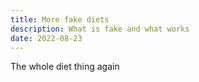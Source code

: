 ```yaml
---
title: More fake diets
description: What is fake and what works
date: 2022-08-23
---
```



The whole diet thing again